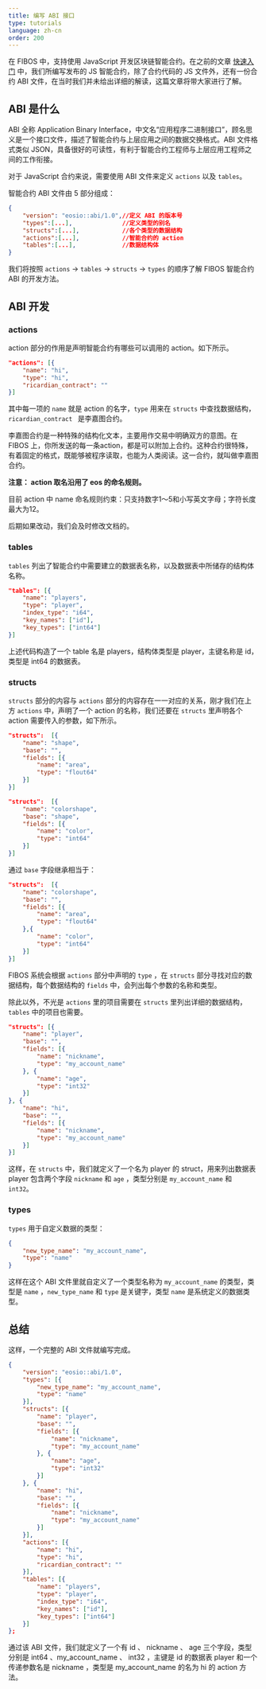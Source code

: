 ```yaml
---
title: 编写 ABI 接口
type: tutorials
language: zh-cn
order: 200
---
```


在 FIBOS 中，支持使用 JavaScript 开发区块链智能合约。在之前的文章 [快速入门](../start/start.html) 中，我们所编写发布的 JS 智能合约，除了合约代码的 JS 文件外，还有一份合约 ABI 文件，在当时我们并未给出详细的解读，这篇文章将带大家进行了解。

## ABI 是什么

ABI 全称 Application Binary Interface，中文名“应用程序二进制接口”，顾名思义是一个接口文件，描述了智能合约与上层应用之间的数据交换格式。ABI 文件格式类似 JSON，具备很好的可读性，有利于智能合约工程师与上层应用工程师之间的工作衔接。

对于 JavaScript 合约来说，需要使用 ABI 文件来定义 `actions` 以及 `tables`。

智能合约 ABI 文件由 5 部分组成：

```json
{
    "version": "eosio::abi/1.0",//定义 ABI 的版本号
    "types":[...],              //定义类型的别名
    "structs":[...],            //各个类型的数据结构
    "actions":[...],            //智能合约的 action
    "tables":[...],             //数据结构体
}
```

我们将按照 `actions` ->  `tables` -> `structs` -> `types`  的顺序了解 FIBOS 智能合约 ABI 的开发方法。

## ABI 开发

### actions

action 部分的作用是声明智能合约有哪些可以调用的 action。如下所示。

```json
"actions": [{
    "name": "hi",
    "type": "hi",
    "ricardian_contract": ""
}]
```

其中每一项的 `name` 就是 action 的名字，`type` 用来在 `structs` 中查找数据结构，`ricardian_contract ` 是李嘉图合约。

李嘉图合约是一种特殊的结构化文本，主要用作交易中明确双方的意图。在 FIBOS 上，你所发送的每一条action，都是可以附加上合约。这种合约很特殊，有着固定的格式，既能够被程序读取，也能为人类阅读。这一合约，就叫做李嘉图合约。



**注意： action 取名沿用了 eos 的命名规则。**

目前 action 中 name 命名规则约束：只支持数字1～5和小写英文字母；字符长度最大为12。

后期如果改动，我们会及时修改文档的。


### tables

`tables` 列出了智能合约中需要建立的数据表名称，以及数据表中所储存的结构体名称。

```json
"tables": [{
    "name": "players",
    "type": "player",
    "index_type": "i64",
    "key_names": ["id"],
    "key_types": ["int64"]
}]
```

上述代码构造了一个 table 名是 players，结构体类型是 player，主键名称是 id，类型是 int64 的数据表。

### structs

`structs` 部分的内容与 `actions` 部分的内容存在一一对应的关系，刚才我们在上方 `actions` 中，声明了一个 action 的名称，我们还要在 `structs` 里声明各个 action 需要传入的参数，如下所示。

```json
"structs":  [{
    "name": "shape",
    "base": "",
    "fields": [{
        "name": "area",
        "type": "flout64"
    }]
}]
```

```json
"structs":  [{
    "name": "colorshape",
    "base": "shape",
    "fields": [{
        "name": "color",
        "type": "int64"
    }]
}]
```
通过 `base` 字段继承相当于：
```json
"structs":  [{
    "name": "colorshape",
    "base": "",
    "fields": [{
        "name": "area",
        "type": "flout64"
    },{
        "name": "color",
        "type": "int64"
    }]
}]
```

FIBOS 系统会根据 `actions` 部分中声明的 `type` ，在 `structs` 部分寻找对应的数据结构，每个数据结构的 `fields` 中，会列出每个参数的名称和类型。

除此以外，不光是 `actions` 里的项目需要在 `structs` 里列出详细的数据结构，`tables` 中的项目也需要。

```json
"structs": [{
    "name": "player",
    "base": "",
    "fields": [{
        "name": "nickname",
        "type": "my_account_name"
    }, {
        "name": "age",
        "type": "int32"
    }]
}, {
    "name": "hi",
    "base": "",
    "fields": [{
        "name": "nickname",
        "type": "my_account_name"
    }]
}]
```

这样，在 `structs` 中，我们就定义了一个名为 player 的 struct，用来列出数据表 player 包含两个字段  `nickname` 和 `age` ，类型分别是 `my_account_name` 和 `int32`。

### types

`types` 用于自定义数据的类型：

```json
{
    "new_type_name": "my_account_name",
    "type": "name"
}
```

这样在这个 ABI 文件里就自定义了一个类型名称为 `my_account_name` 的类型，类型是 `name` ，`new_type_name` 和 `type` 是关键字，类型 `name` 是系统定义的数据类型。

## 总结

这样，一个完整的 ABI 文件就编写完成。

```json
{
    "version": "eosio::abi/1.0",
    "types": [{
        "new_type_name": "my_account_name",
        "type": "name"
    }],
    "structs": [{
        "name": "player",
        "base": "",
        "fields": [{
            "name": "nickname",
            "type": "my_account_name"
        }, {
            "name": "age",
            "type": "int32"
        }]
    }, {
        "name": "hi",
        "base": "",
        "fields": [{
            "name": "nickname",
            "type": "my_account_name"
        }]
    }],
    "actions": [{
        "name": "hi",
        "type": "hi",
        "ricardian_contract": ""
    }],
    "tables": [{
        "name": "players",
        "type": "player",
        "index_type": "i64",
        "key_names": ["id"],
        "key_types": ["int64"]
    }] 
};
```

通过该 ABI 文件，我们就定义了一个有 id 、 nickname 、 age 三个字段，类型分别是 int64 、my_account_name 、 int32 ，主键是 id 的数据表 player 和一个传递参数名是 nickname ，类型是 my_account_name 的名为 hi 的 action 方法。